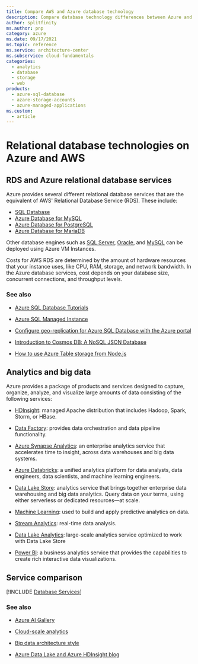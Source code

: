 ```yaml
---
title: Compare AWS and Azure database technology
description: Compare database technology differences between Azure and AWS. Review the RDS and Azure relational database services. See equivalents for analytics and big data.
author: splitfinity
ms.author: pnp
category: azure
ms.date: 09/17/2021
ms.topic: reference
ms.service: architecture-center
ms.subservice: cloud-fundamentals
categories: 
  - analytics 
  - database
  - storage
  - web
products:
  - azure-sql-database
  - azare-storage-accounts
  - azure-managed-applications
ms.custom:
  - article
---
```


# Relational database technologies on Azure and AWS

## RDS and Azure relational database services

Azure provides several different relational database services that are the equivalent of AWS' Relational Database Service (RDS). These include:

- [SQL Database](/azure/sql-database/sql-database-technical-overview)
- [Azure Database for MySQL](/azure/mysql/overview)
- [Azure Database for PostgreSQL](/azure/postgresql/overview)
- [Azure Database for MariaDB](/azure/mariadb/overview)

Other database engines such as [SQL Server](https://azure.microsoft.com/services/virtual-machines/sql-server), [Oracle](https://azure.microsoft.com/campaigns/oracle), and [MySQL](/azure/mysql) can be deployed using Azure VM Instances.

Costs for AWS RDS are determined by the amount of hardware resources that your instance uses, like CPU, RAM, storage, and network bandwidth. In the Azure database services, cost depends on your database size, concurrent connections, and throughput levels.

### See also

- [Azure SQL Database Tutorials](/azure/azure-sql/database/single-database-create-quickstart)

- [Azure SQL Managed Instance](/azure/azure-sql/managed-instance/sql-managed-instance-paas-overview)

- [Configure geo-replication for Azure SQL Database with the Azure portal](/azure/azure-sql/database/active-geo-replication-configure-portal)

- [Introduction to Cosmos DB: A NoSQL JSON Database](/azure/cosmos-db/sql-api-introduction)

- [How to use Azure Table storage from Node.js](/azure/cosmos-db/table-storage-how-to-use-nodejs)

## Analytics and big data

Azure provides a package of products and services designed to capture, organize, analyze, and visualize large amounts of data consisting of the following services:

- [HDInsight](/azure/hdinsight): managed Apache distribution that includes Hadoop, Spark, Storm, or HBase.

- [Data Factory](/azure/data-factory): provides data orchestration and data pipeline functionality.

- [Azure Synapse Analytics](/azure/synapse-analytics/overview-what-is): an enterprise analytics service that accelerates time to insight, across data warehouses and big data systems.

- [Azure Databricks](/azure/databricks/): a unified analytics platform for data analysts, data engineers, data scientists, and machine learning engineers.

- [Data Lake Store](/azure/data-lake-store): analytics service that brings together enterprise data warehousing and big data analytics. Query data on your terms, using either serverless or dedicated resources—at scale.

- [Machine Learning](/azure/machine-learning): used to build and apply predictive analytics on data.

- [Stream Analytics](/azure/stream-analytics): real-time data analysis.

- [Data Lake Analytics](/azure/data-lake-analytics/data-lake-analytics-overview): large-scale analytics service optimized to work with Data Lake Store

- [Power BI](https://powerbi.microsoft.com): a business analytics service that provides the capabilities to create rich interactive data visualizations.

## Service comparison

[!INCLUDE [Database Services](../../includes/aws/databases.md)]

### See also

- [Azure AI Gallery](https://gallery.azure.ai/)

- [Cloud-scale analytics](https://azure.microsoft.com/solutions/big-data/#overview)

- [Big data architecture style](../guide/architecture-styles/big-data.yml)

- [Azure Data Lake and Azure HDInsight blog](/archive/blogs/azuredatalake)
